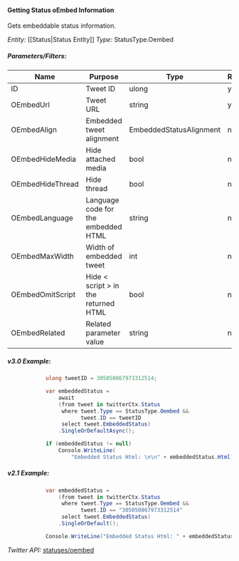 #### Getting Status oEmbed Information

Gets embeddable status information.

*Entity:* [[Status|Status Entity]]
*Type:* StatusType.Oembed

##### Parameters/Filters:

| Name | Purpose | Type | Required |
|------|---------|------|----------|
| ID | Tweet ID | ulong | yes |
| OEmbedUrl | Tweet URL | string | yes |
| OEmbedAlign | Embedded tweet alignment | EmbeddedStatusAlignment | no |
| OEmbedHideMedia | Hide attached media | bool | no |
| OEmbedHideThread | Hide thread | bool | no |
| OEmbedLanguage | Language code for the embedded HTML | string | no |
| OEmbedMaxWidth | Width of embedded tweet | int | no |
| OEmbedOmitScript | Hide < script > in the returned HTML | bool | no |
| OEmbedRelated | Related parameter value | string | no |

##### v3.0 Example:

```c#
            ulong tweetID = 305050067973312514;

            var embeddedStatus =
                await
                (from tweet in twitterCtx.Status
                 where tweet.Type == StatusType.Oembed &&
                       tweet.ID == tweetID
                 select tweet.EmbeddedStatus)
                .SingleOrDefaultAsync();

            if (embeddedStatus != null)
                Console.WriteLine(
                    "Embedded Status Html: \n\n" + embeddedStatus.Html);
```

##### v2.1 Example:

```c#
            var embeddedStatus =
                (from tweet in twitterCtx.Status
                 where tweet.Type == StatusType.Oembed &&
                       tweet.ID == "305050067973312514"
                 select tweet.EmbeddedStatus)
                .SingleOrDefault();

            Console.WriteLine("Embedded Status Html: " + embeddedStatus.Html);
```

*Twitter API:* [statuses/oembed](https://developer.twitter.com/en/docs/tweets/post-and-engage/api-reference/get-statuses-oembed)